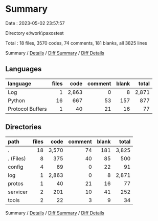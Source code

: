 # Summary

Date : 2023-05-02 23:57:57

Directory e:\\work\\paxostest

Total : 18 files,  3570 codes, 74 comments, 181 blanks, all 3825 lines

Summary / [Details](details.md) / [Diff Summary](diff.md) / [Diff Details](diff-details.md)

## Languages
| language | files | code | comment | blank | total |
| :--- | ---: | ---: | ---: | ---: | ---: |
| Log | 1 | 2,863 | 0 | 8 | 2,871 |
| Python | 16 | 667 | 53 | 157 | 877 |
| Protocol Buffers | 1 | 40 | 21 | 16 | 77 |

## Directories
| path | files | code | comment | blank | total |
| :--- | ---: | ---: | ---: | ---: | ---: |
| . | 18 | 3,570 | 74 | 181 | 3,825 |
| . (Files) | 8 | 375 | 40 | 85 | 500 |
| config | 4 | 69 | 0 | 22 | 91 |
| log | 1 | 2,863 | 0 | 8 | 2,871 |
| protos | 1 | 40 | 21 | 16 | 77 |
| servicer | 2 | 201 | 10 | 41 | 252 |
| tools | 2 | 22 | 3 | 9 | 34 |

Summary / [Details](details.md) / [Diff Summary](diff.md) / [Diff Details](diff-details.md)
